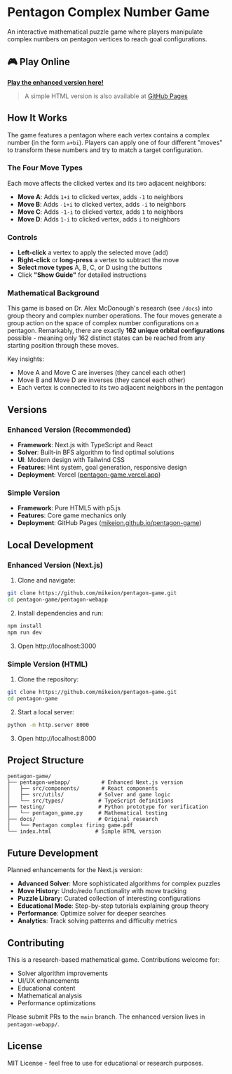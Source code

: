# Pentagon Complex Number Game

An interactive mathematical puzzle game where players manipulate complex numbers on pentagon vertices to reach goal configurations.

## 🎮 Play Online

**[Play the enhanced version here!](https://pentagon-game.vercel.app/)**

> A simple HTML version is also available at [GitHub Pages](https://mikeion.github.io/pentagon-game/)

## How It Works

The game features a pentagon where each vertex contains a complex number (in the form `a+bi`). Players can apply one of four different "moves" to transform these numbers and try to match a target configuration.

### The Four Move Types

Each move affects the clicked vertex and its two adjacent neighbors:

- **Move A**: Adds `1+i` to clicked vertex, adds `-1` to neighbors
- **Move B**: Adds `-1+i` to clicked vertex, adds `-i` to neighbors  
- **Move C**: Adds `-1-i` to clicked vertex, adds `1` to neighbors
- **Move D**: Adds `1-i` to clicked vertex, adds `i` to neighbors

### Controls

- **Left-click** a vertex to apply the selected move (add)
- **Right-click** or **long-press** a vertex to subtract the move
- **Select move types** A, B, C, or D using the buttons
- Click **"Show Guide"** for detailed instructions

### Mathematical Background

This game is based on Dr. Alex McDonough's research (see `/docs`) into group theory and complex number operations. The four moves generate a group action on the space of complex number configurations on a pentagon. Remarkably, there are exactly **162 unique orbital configurations** possible - meaning only 162 distinct states can be reached from any starting position through these moves.

Key insights:
- Move A and Move C are inverses (they cancel each other)
- Move B and Move D are inverses (they cancel each other)
- Each vertex is connected to its two adjacent neighbors in the pentagon

## Versions

### Enhanced Version (Recommended)
- **Framework**: Next.js with TypeScript and React
- **Solver**: Built-in BFS algorithm to find optimal solutions
- **UI**: Modern design with Tailwind CSS
- **Features**: Hint system, goal generation, responsive design
- **Deployment**: Vercel ([pentagon-game.vercel.app](https://pentagon-game.vercel.app/))

### Simple Version
- **Framework**: Pure HTML5 with p5.js
- **Features**: Core game mechanics only
- **Deployment**: GitHub Pages ([mikeion.github.io/pentagon-game](https://mikeion.github.io/pentagon-game/))

## Local Development

### Enhanced Version (Next.js)
1. Clone and navigate:
```bash
git clone https://github.com/mikeion/pentagon-game.git
cd pentagon-game/pentagon-webapp
```

2. Install dependencies and run:
```bash
npm install
npm run dev
```

3. Open http://localhost:3000

### Simple Version (HTML)
1. Clone the repository:
```bash
git clone https://github.com/mikeion/pentagon-game.git
cd pentagon-game
```

2. Start a local server:
```bash
python -m http.server 8000
```

3. Open http://localhost:8000

## Project Structure

```
pentagon-game/
├── pentagon-webapp/          # Enhanced Next.js version
│   ├── src/components/       # React components
│   ├── src/utils/           # Solver and game logic
│   └── src/types/           # TypeScript definitions
├── testing/                 # Python prototype for verification
│   └── pentagon_game.py     # Mathematical testing
├── docs/                    # Original research
│   └── Pentagon complex firing game.pdf
└── index.html              # Simple HTML version
```

## Future Development

Planned enhancements for the Next.js version:
- **Advanced Solver**: More sophisticated algorithms for complex puzzles
- **Move History**: Undo/redo functionality with move tracking
- **Puzzle Library**: Curated collection of interesting configurations
- **Educational Mode**: Step-by-step tutorials explaining group theory
- **Performance**: Optimize solver for deeper searches
- **Analytics**: Track solving patterns and difficulty metrics

## Contributing

This is a research-based mathematical game. Contributions welcome for:
- Solver algorithm improvements
- UI/UX enhancements
- Educational content
- Mathematical analysis
- Performance optimizations

Please submit PRs to the `main` branch. The enhanced version lives in `pentagon-webapp/`.

## License

MIT License - feel free to use for educational or research purposes.